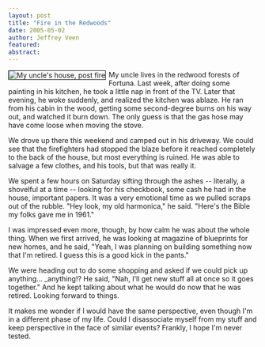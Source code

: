 ```yaml
--- 
layout: post
title: "Fire in the Redwoods"
date: 2005-05-02
author: Jeffrey Veen
featured:
abstract: 
---
```

<a href="http://flickr.com/photos/veen/12028347/"><img src="http://photos11.flickr.com/12028347_261d3a22c8_m.jpg" alt="My uncle's house, post fire" style="border: 1px solid black; float: left; margin-right: 6px;" /></a>

My uncle lives in the redwood forests of Fortuna. Last week, after doing some painting in his kitchen, he took a little nap in front of the TV. Later that evening, he woke suddenly, and realized the kitchen was ablaze. He ran from his cabin in the wood, getting some second-degree burns on his way out, and watched it burn down. The only guess is that the gas hose may have come loose when moving the stove.

We drove up there this weekend and camped out in his driveway. We could see that the firefighters had stopped the blaze before it reached completely to the back of the house, but most everything is ruined. He was able to salvage a few clothes, and his tools, but that was really it.

We spent a few hours on Saturday sifting through the ashes -- literally, a shovelful at a time -- looking for his checkbook, some cash he had in the house, important papers. It was a very emotional time as we pulled scraps out of the rubble. "Hey look, my old harmonica," he said. "Here's the Bible my folks gave me in 1961."

I was impressed even more, though, by how calm he was about the whole thing. When we first arrived, he was looking at magazine of blueprints for new homes, and he said, "Yeah, I was planning on building something now that I'm retired. I guess this is a good kick in the pants."

We were heading out to do some shopping and asked if we could pick up anything... _anything!? He said, "Nah, I'll get new stuff all at once so it goes together." And he kept talking about what he would do now that he was retired. Looking forward to things.

It makes me wonder if I would have the same perspective, even though I'm in a different phase of my life. Could I disassociate myself from my stuff and keep perspective in the face of similar events?  Frankly, I hope I'm never tested.
&#8203;